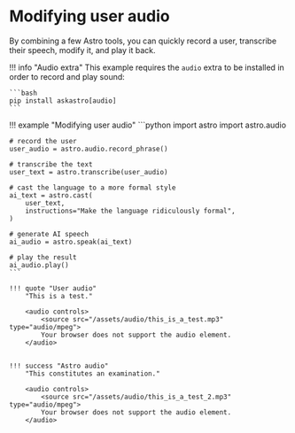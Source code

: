 # Modifying user audio

By combining a few Astro tools, you can quickly record a user, transcribe their speech, modify it, and play it back.

!!! info "Audio extra"
    This example requires the `audio` extra to be installed in order to record and play sound:

    ```bash
    pip install askastro[audio]
    ```


!!! example "Modifying user audio"
    ```python
    import astro
    import astro.audio

    # record the user
    user_audio = astro.audio.record_phrase()

    # transcribe the text
    user_text = astro.transcribe(user_audio)

    # cast the language to a more formal style
    ai_text = astro.cast(
        user_text, 
        instructions="Make the language ridiculously formal",
    )

    # generate AI speech
    ai_audio = astro.speak(ai_text)

    # play the result
    ai_audio.play()
    ```

    !!! quote "User audio"
        "This is a test."
        
        <audio controls>
            <source src="/assets/audio/this_is_a_test.mp3" type="audio/mpeg">
            Your browser does not support the audio element.
        </audio>
        

    !!! success "Astro audio"
        "This constitutes an examination."
        
        <audio controls>
            <source src="/assets/audio/this_is_a_test_2.mp3" type="audio/mpeg">
            Your browser does not support the audio element.
        </audio>
